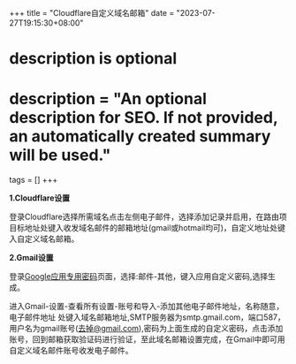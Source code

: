 +++
title = "Cloudflare自定义域名邮箱"
date = "2023-07-27T19:15:30+08:00"

#
# description is optional
#
# description = "An optional description for SEO. If not provided, an automatically created summary will be used."

tags = []
+++

**1.Cloudflare设置**

登录Cloudflare选择所需域名点击左侧电子邮件，选择添加记录并启用，在路由项目标地址处键入收发域名邮件的邮箱地址(gmail或hotmail均可)，自定义地址处键入自定义域名邮箱。

**2.Gmail设置**

登录[Google应用专用密码](https://myaccount.google.com/apppasswords)页面，选择:邮件-其他，键入应用自定义密码,选择生成。

进入Gmail-设置-查看所有设置-账号和导入-添加其他电子邮件地址，名称随意，电子邮件地址 处键入域名邮箱地址,SMTP服务器为smtp.gmail.com，端口587，用户名为gmail账号(去掉@gmail.com),密码为上面生成的自定义密码，点击添加账号，回到邮箱获取验证码进行验证，至此域名邮箱设置完成，在Gmail中即可用自定义域名邮件账号收发电子邮件。